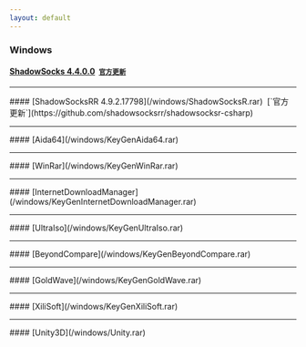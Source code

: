 ```yaml
---
layout: default
---
```


### Windows<br>
#### [ShadowSocks 4.4.0.0](/windows/ShadowSocks.rar)&nbsp;&nbsp;[`官方更新`](https://github.com/shadowsocks/shadowsocks-windows)
<hr>
#### [ShadowSocksRR 4.9.2.17798](/windows/ShadowSocksR.rar)&nbsp;&nbsp;[`官方更新`](https://github.com/shadowsocksrr/shadowsocksr-csharp)
<hr>
#### [Aida64](/windows/KeyGenAida64.rar)
<hr>
#### [WinRar](/windows/KeyGenWinRar.rar)
<hr>
#### [InternetDownloadManager](/windows/KeyGenInternetDownloadManager.rar)
<hr>
#### [UltraIso](/windows/KeyGenUltraIso.rar)
<hr>
#### [BeyondCompare](/windows/KeyGenBeyondCompare.rar)
<hr>
#### [GoldWave](/windows/KeyGenGoldWave.rar)
<hr>
#### [XiliSoft](/windows/KeyGenXiliSoft.rar)
<hr>
#### [Unity3D](/windows/Unity.rar)
